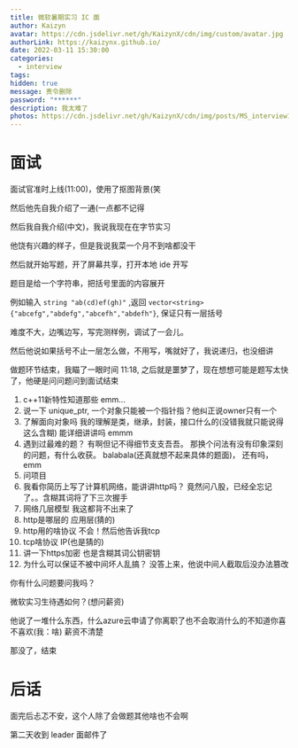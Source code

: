```yaml
---
title: 微软暑期实习 IC 面
author: Kaizyn
avatar: https://cdn.jsdelivr.net/gh/KaizynX/cdn/img/custom/avatar.jpg
authorLink: https://kaizynx.github.io/
date: 2022-03-11 15:30:00
categories:
  - interview
tags:
hidden: true
message: 责令删除
password: "******"
description: 我太难了
photos: https://cdn.jsdelivr.net/gh/KaizynX/cdn/img/posts/MS_interview1/cover.jpg
---
```

# 面试

面试官准时上线(11:00)，使用了抠图背景(笑

然后他先自我介绍了一通(一点都不记得

然后我自我介绍(中文)，我说我现在在字节实习

他饶有兴趣的样子，但是我说我菜一个月不到啥都没干

然后就开始写题，开了屏幕共享，打开本地 ide 开写

题目是给一个字符串，把括号里面的内容展开

例如输入 `string "ab(cd)ef(gh)"` ,返回 `vector<string>{"abcefg","abdefg","abcefh","abdefh"}`, 保证只有一层括号

难度不大，边嘴边写，写完测样例，调试了一会儿。

然后他说如果括号不止一层怎么做，不用写，嘴就好了，我说递归，也没细讲

做题环节结束，我瞄了一眼时间 11:18, 之后就是噩梦了，现在想想可能是题写太快了，他硬是问问题问到面试结束

1. c++11新特性知道那些 emm...
2. 说一下 unique_ptr, 一个对象只能被一个指针指？他纠正说owner只有一个
3. 了解面向对象吗 我的理解是类，继承，封装，接口什么的(没错我就只能说得这么含糊) 能详细讲讲吗 emmm
4. 遇到过最难的题？ 有啊但记不得细节支支吾吾。 那换个问法有没有印象深刻的问题，有什么收获。 balabala(还真就想不起来具体的题面)， 还有吗， emm
5. 问项目
6. 我看你简历上写了计算机网络，能讲讲http吗？ 竟然问八股，已经全忘记了。。含糊其词将了下三次握手
7. 网络几层模型 我这都背不出来了
8. http是哪层的 应用层(猜的)
9. http用的啥协议 不会！然后他告诉我tcp
10. tcp啥协议  IP(也是猜的)
11. 讲一下https加密 也是含糊其词公钥密钥
12. 为什么可以保证不被中间坏人乱搞？ 没答上来，他说中间人截取后没办法篡改

你有什么问题要问我吗？

微软实习生待遇如何？(想问薪资)

他说了一堆什么东西，什么azure云申请了你离职了也不会取消什么的不知道你喜不喜欢(我：啥) 薪资不清楚

那没了，结束

# 后话

面完后忐忑不安，这个人除了会做题其他啥也不会啊

第二天收到 leader 面邮件了